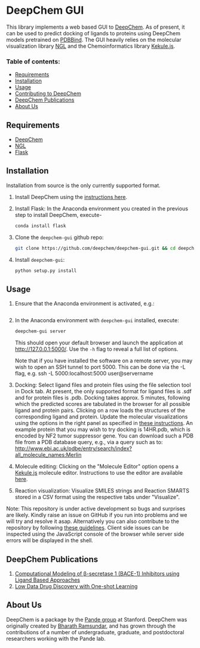 ﻿# DeepChem GUI

This library implements a web based GUI to [DeepChem](https://github.com/deepchem/deepchem).
As of present, it can be used to predict docking of ligands to proteins using DeepChem models pretrained on [PDBBind](http://www.pdbbind-cn.org/).
The GUI heavily relies on the molecular visualization library [NGL](https://github.com/arose/ngl) and the Chemoinformatics library [Kekule.js](http://partridgejiang.github.io/Kekule.js/).

### Table of contents:

* [Requirements](#requirements)
* [Installation](#installation)
* [Usage](#usage)
* [Contributing to DeepChem](#contributing-to-deepchem)
* [DeepChem Publications](#deepchem-publications)
* [About Us](#about-us)

## Requirements
* [DeepChem](https://github.com/deepchem/deepchem)
* [NGL](https://github.com/arose/ngl)
* [Flask](http://flask.pocoo.org/)

## Installation

Installation from source is the only currently supported format.

1. Install DeepChem using the [instructions here](https://github.com/deepchem/deepchem).

1. Install Flask:
    In the Anaconda environment you created in the previous step to install DeepChem, execute-
    ```bash
    conda install flask
    ```

1. Clone the `deepchem-gui` github repo:
   ```bash
   git clone https://github.com/deepchem/deepchem-gui.git && cd deepchem-gui
   ```

1. Install `deepchem-gui`:
   ```bash
   python setup.py install
   ```


## Usage

1. Ensure that the Anaconda environment is activated, e.g.:
    ```source activate deepchem
    ```
1. In the Anaconda environment with `deepchem-gui` installed, execute:
    ```bash
    deepchem-gui server
    ```
   This should open your default browser and launch the application at
   http://127.0.0.1:5000/. Use the `-h` flag to reveal a full list of options.

    Note that if you have installed the software on a remote server, you may wish to open an SSH tunnel to port 5000. This can be done via the -L flag, e.g. ssh -L 5000:localhost:5000 user@servername

1. Docking: Select ligand files and protein files using the file selection tool in Dock tab. At present, the only supported format for ligand files is .sdf and for protein files is .pdb. Docking takes approx. 5 minutes, following which the predicted scores are tabulated in the browser for all possible ligand and protein pairs. Clicking on a row loads the structures of the corresponding ligand and protein. Update the molecular visualizations using the options in the right panel as specified in [these instructions](http://proteinformatics.charite.de/ngl/doc/index.html#User_manual/Usage/Molecular_representations). An example protein that you may wish to try docking is 14HR.pdb, which is encoded by NF2 tumor suppressor gene. You can download such a PDB file from a PDB database query, e.g., via a query such as to: http://www.ebi.ac.uk/pdbe/entry/search/index?all_molecule_names:Merlin
1. Molecule editing: Clicking on the "Molecule Editor" option opens a [Kekule.js](http://partridgejiang.github.io/Kekule.js/) molecule editor. Instructions to use the editor are available [here](http://partridgejiang.github.io/Kekule.js/documents/tutorial/content/composer.html).
1. Reaction visualization: Visualize SMILES strings and Reaction SMARTS stored in a CSV format using the respective tabs under "Visualize".

Note: This repository is under active development so bugs and surprises are likely. Kindly raise an issue on GitHub if you run into problems and we will try and resolve it asap. Alternatively you can also contribute to the repository by following [these guidelines](https://github.com/deepchem/deepchem#contributing-to-deepchem). Client side issues can be inspected using the JavaScript console of the browser while server side errors will be displayed in the shell.

## DeepChem Publications
1. [Computational Modeling of β-secretase 1 (BACE-1) Inhibitors using
Ligand Based
Approaches](http://pubs.acs.org/doi/abs/10.1021/acs.jcim.6b00290)
1. [Low Data Drug Discovery with One-shot Learning](https://arxiv.org/abs/1611.03199)

## About Us
DeepChem is a package by the [Pande group](https://pande.stanford.edu/) at Stanford. DeepChem was originally created by [Bharath Ramsundar](http://rbharath.github.io/), and has grown through the contributions of a number of undergraduate, graduate, and postdoctoral researchers working with the Pande lab.
